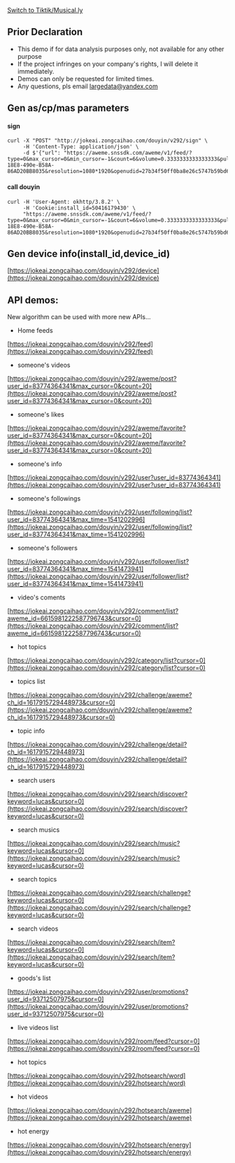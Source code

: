 [Switch to Tiktik/Musical.ly](https://github.com/JokeAI/Sign-Tiktok)

## Prior Declaration

+ This demo if for data analysis purposes only, not available for any other purpose
+ If the project infringes on your company's rights, I will delete it immediately.
+ Demos can only be requested for limited times.  
+ Any questions, pls email largedata@yandex.com

## Gen as/cp/mas parameters
#### sign
```
curl -X "POST" "http://jokeai.zongcaihao.com/douyin/v292/sign" \
     -H 'Content-Type: application/json' \
     -d $'{"url": "https://aweme.snssdk.com/aweme/v1/feed/?type=0&max_cursor=0&min_cursor=-1&count=6&volume=0.3333333333333333&pull_type=2&need_relieve_aweme=0&filter_warn=0&is_cold_start=0&js_sdk_version=1.2.2&app_type=normal&manifest_version_code=321&_rticket=1541682949911&ac=wifi&device_id=59121099964&iid=50416179430&os_version=8.1.0&channel=gray_3306&version_code=330&device_type=ONEPLUS%20A5000&language=zh&vid=C2DD3A72-18E8-490e-B58A-86AD20BB8035&resolution=1080*1920&openudid=27b34f50ff0ba8e26c5747b59bd6d160fbdff384&update_version_code=3216&app_name=aweme&version_name=3.3.0&os_api=27&device_brand=OnePlus&ssmix=a&device_platform=android&dpi=420&aid=1128"}'
```
#### call douyin
```
curl -H 'User-Agent: okhttp/3.8.2' \
     -H 'Cookie:install_id=50416179430' \
     "https://aweme.snssdk.com/aweme/v1/feed/?type=0&max_cursor=0&min_cursor=-1&count=6&volume=0.3333333333333333&pull_type=2&need_relieve_aweme=0&filter_warn=0&is_cold_start=0&js_sdk_version=1.2.2&app_type=normal&manifest_version_code=321&_rticket=1541682949911&ac=wifi&device_id=59121099964&iid=50416179430&os_version=8.1.0&channel=gray_3306&version_code=330&device_type=ONEPLUS%20A5000&language=zh&vid=C2DD3A72-18E8-490e-B58A-86AD20BB8035&resolution=1080*1920&openudid=27b34f50ff0ba8e26c5747b59bd6d160fbdff384&update_version_code=3216&app_name=aweme&version_name=3.3.0&os_api=27&device_brand=OnePlus&ssmix=a&device_platform=android&dpi=420&aid=1128&ts=1552724819&as=a1456be8c3253cc34c4355&cp=b855cc5534cd8f3ee1tzbd&mas=01c2230fa122e5fc98fe75d2c02bfd6075acaccc2cc62cccc6c6cc"
```

## Gen device info(install_id,device_id)
[https://jokeai.zongcaihao.com/douyin/v292/device](https://jokeai.zongcaihao.com/douyin/v292/device)

## API demos:

New algorithm can be used with more new APIs... 

+ Home feeds

 [https://jokeai.zongcaihao.com/douyin/v292/feed](https://jokeai.zongcaihao.com/douyin/v292/feed)
 
+ someone's videos

 [https://jokeai.zongcaihao.com/douyin/v292/aweme/post?user_id=83774364341&max_cursor=0&count=20](https://jokeai.zongcaihao.com/douyin/v292/aweme/post?user_id=83774364341&max_cursor=0&count=20)

+ someone's likes

[https://jokeai.zongcaihao.com/douyin/v292/aweme/favorite?user_id=83774364341&max_cursor=0&count=20](https://jokeai.zongcaihao.com/douyin/v292/aweme/favorite?user_id=83774364341&max_cursor=0&count=20)

+ someone's info

[https://jokeai.zongcaihao.com/douyin/v292/user?user_id=83774364341](https://jokeai.zongcaihao.com/douyin/v292/user?user_id=83774364341)

+ someone's followings

[https://jokeai.zongcaihao.com/douyin/v292/user/following/list?user_id=83774364341&max_time=1541202996](https://jokeai.zongcaihao.com/douyin/v292/user/following/list?user_id=83774364341&max_time=1541202996)

+ someone's followers

[https://jokeai.zongcaihao.com/douyin/v292/user/follower/list?user_id=83774364341&max_time=1541473941](https://jokeai.zongcaihao.com/douyin/v292/user/follower/list?user_id=83774364341&max_time=1541473941)

+ video's coments

[https://jokeai.zongcaihao.com/douyin/v292/comment/list?aweme_id=6615981222587796743&cursor=0](https://jokeai.zongcaihao.com/douyin/v292/comment/list?aweme_id=6615981222587796743&cursor=0)

+ hot topics

[https://jokeai.zongcaihao.com/douyin/v292/category/list?cursor=0](https://jokeai.zongcaihao.com/douyin/v292/category/list?cursor=0)

+ topics list

[https://jokeai.zongcaihao.com/douyin/v292/challenge/aweme?ch_id=1617915729448973&cursor=0](https://jokeai.zongcaihao.com/douyin/v292/challenge/aweme?ch_id=1617915729448973&cursor=0)

+ topic info

[https://jokeai.zongcaihao.com/douyin/v292/challenge/detail?ch_id=1617915729448973](https://jokeai.zongcaihao.com/douyin/v292/challenge/detail?ch_id=1617915729448973)

+ search users

[https://jokeai.zongcaihao.com/douyin/v292/search/discover?keyword=lucas&cursor=0](https://jokeai.zongcaihao.com/douyin/v292/search/discover?keyword=lucas&cursor=0)

+ search musics

[https://jokeai.zongcaihao.com/douyin/v292/search/music?keyword=lucas&cursor=0](https://jokeai.zongcaihao.com/douyin/v292/search/music?keyword=lucas&cursor=0)

+ search topics

[https://jokeai.zongcaihao.com/douyin/v292/search/challenge?keyword=lucas&cursor=0](https://jokeai.zongcaihao.com/douyin/v292/search/challenge?keyword=lucas&cursor=0)

+ search videos

[https://jokeai.zongcaihao.com/douyin/v292/search/item?keyword=lucas&cursor=0](https://jokeai.zongcaihao.com/douyin/v292/search/item?keyword=lucas&cursor=0)

+ goods's list

[https://jokeai.zongcaihao.com/douyin/v292/user/promotions?user_id=93712507975&cursor=0](https://jokeai.zongcaihao.com/douyin/v292/user/promotions?user_id=93712507975&cursor=0)

+ live videos list

[https://jokeai.zongcaihao.com/douyin/v292/room/feed?cursor=0](https://jokeai.zongcaihao.com/douyin/v292/room/feed?cursor=0)

+ hot topics

[https://jokeai.zongcaihao.com/douyin/v292/hotsearch/word](https://jokeai.zongcaihao.com/douyin/v292/hotsearch/word)

+ hot videos

[https://jokeai.zongcaihao.com/douyin/v292/hotsearch/aweme](https://jokeai.zongcaihao.com/douyin/v292/hotsearch/aweme)

+ hot energy

[https://jokeai.zongcaihao.com/douyin/v292/hotsearch/energy](https://jokeai.zongcaihao.com/douyin/v292/hotsearch/energy)



